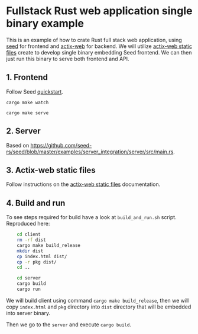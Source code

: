 # Fullstack Rust web application single binary example

This is an example of how to crate Rust full stack web application, using [seed](https://seed-rs.org/) for frontend and [actix-web](https://actix.rs/) for backend. We will utilize [actix-web static files](https://docs.rs/actix-web-static-files/3.0.5/actix_web_static_files/index.html) create to develop single binary embedding Seed frontend. We can then just run this binary to serve both frontend and API.

## 1. Frontend

Follow Seed [quickstart](https://github.com/seed-rs/seed-quickstart).

    cargo make watch

    cargo make serve

## 2. Server

Based on https://github.com/seed-rs/seed/blob/master/examples/server_integration/server/src/main.rs.

## 3. Actix-web static files

Follow instructions on the [actix-web static files](https://docs.rs/actix-web-static-files/3.0.5/actix_web_static_files/index.html) documentation.

## 4. Build and run

To see steps required for build have a look at `build_and_run.sh` script. Reproduced here:

```bash
    cd client
    rm -rf dist
    cargo make build_release
    mkdir dist
    cp index.html dist/
    cp -r pkg dist/
    cd ..

    cd server
    cargo build
    cargo run
```

We will build client using command `cargo make build_release`, then we will copy `index.html` and `pkg` directory into `dist` directory that will be embedded into server binary.

Then we go to the `server` and execute `cargo build`.